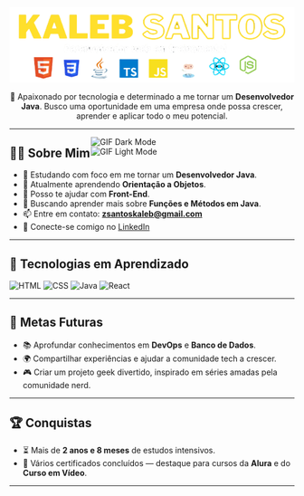 <div align="center">
  <img src="https://github.com/kalebzaki4/kalebzaki4/blob/main/img/img.png?raw=true" alt="Kaleb Zaki Banner" />
</div>

<p align="center">
  🌱 Apaixonado por tecnologia e determinado a me tornar um <strong>Desenvolvedor Java</strong>. Busco uma oportunidade em uma empresa onde possa crescer, aprender e aplicar todo o meu potencial.
</p>

---

<img align="right" alt="GIF Dark Mode" src="https://user-images.githubusercontent.com/90595158/224520261-cac35362-4a70-4108-85c8-260ac8e0b0bd.svg#gh-dark-mode-only" width="360px"/>
<img align="right" alt="GIF Light Mode" src="https://user-images.githubusercontent.com/90595158/224520109-e00b8f1e-08c9-4316-9920-ea4e88701a61.svg#gh-light-mode-only" width="360px"/>

## 👨‍💻 Sobre Mim

- 🔭 Estudando com foco em me tornar um **Desenvolvedor Java**.
- 🌱 Atualmente aprendendo **Orientação a Objetos**.
- 💬 Posso te ajudar com **Front-End**.
- 🤝 Buscando aprender mais sobre **Funções e Métodos em Java**.
- 📫 Entre em contato: **zsantoskaleb@gmail.com**
- 💼 Conecte-se comigo no [LinkedIn](https://www.linkedin.com/in/kaleb-z-santos-74214434b/)

---

## 🚀 Tecnologias em Aprendizado

![HTML](https://img.shields.io/badge/HTML5-E44D26?style=for-the-badge&logo=html5&logoColor=white)
![CSS](https://img.shields.io/badge/CSS3-1572B6?style=for-the-badge&logo=css3&logoColor=white)
![Java](https://img.shields.io/badge/Java-ED8B00?style=for-the-badge&logo=java&logoColor=white)
![React](https://img.shields.io/badge/React-20232A?style=for-the-badge&logo=react&logoColor=61DAFB)

---

## 🎯 Metas Futuras

- 📚 Aprofundar conhecimentos em **DevOps** e **Banco de Dados**.
- 🌍 Compartilhar experiências e ajudar a comunidade tech a crescer.
- 🎮 Criar um projeto geek divertido, inspirado em séries amadas pela comunidade nerd.

---

## 🏆 Conquistas

- ⏳ Mais de <strong>2 anos e 8 meses</strong> de estudos intensivos.
- 📜 Vários certificados concluídos — destaque para cursos da **Alura** e do **Curso em Vídeo**.

---

<!--- Créditos das ilustrações: Storyset (https://storyset.com/web) --->
